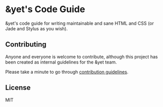 # &yet's Code Guide
&yet's code guide for writing maintainable and sane HTML and CSS (or Jade and Stylus as you wish).

## Contributing
Anyone and everyone is welcome to contribute, although this project has been
created as internal guidelines for the &yet team.

Please take a minute to go through [contribution guidelines](CONTRIBUTING.md).

## License
MIT